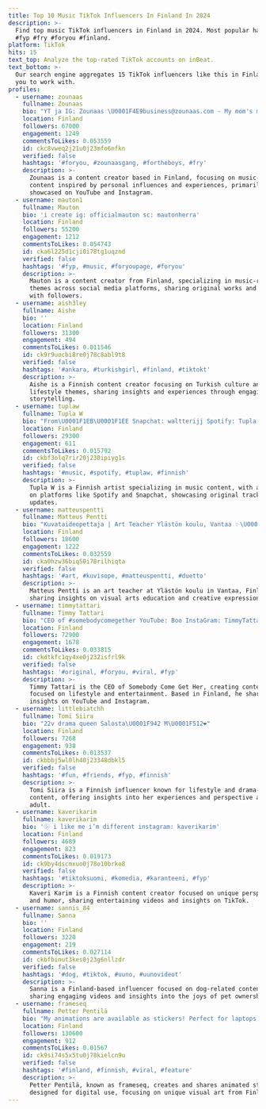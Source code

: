 ```yaml
---
title: Top 10 Music TikTok Influencers In Finland In 2024
description: >-
  Find top music TikTok influencers in Finland in 2024. Most popular hashtags:
  #fyp #fry #foryou #finland.
platform: TikTok
hits: 15
text_top: Analyze the top-rated TikTok accounts on inBeat.
text_bottom: >-
  Our search engine aggregates 15 TikTok influencers like this in Finland for
  you to work with.
profiles:
  - username: zounaas
    fullname: Zounaas
    bio: "YT ja IG: Zounaas \U0001F4E9business@zounaas.com - My mom's music"
    location: Finland
    followers: 67000
    engagement: 1249
    commentsToLikes: 0.053559
    id: ckc8vweq2j21u0j23mfo6nfkn
    verified: false
    hashtags: '#foryou, #zounaasgang, #fortheboys, #fry'
    description: >-
      Zounaas is a content creator based in Finland, focusing on music-related
      content inspired by personal influences and experiences, primarily
      showcased on YouTube and Instagram.
  - username: mauton1
    fullname: Mauton
    bio: 'i create ig: officialmauton sc: mautonherra'
    location: Finland
    followers: 55200
    engagement: 1212
    commentsToLikes: 0.054743
    id: cka6l225d1cji0i78tg1uqznd
    verified: false
    hashtags: '#fyp, #music, #foryoupage, #foryou'
    description: >-
      Mauton is a content creator from Finland, specializing in music-related
      themes across social media platforms, sharing original works and engaging
      with followers.
  - username: aish3ley
    fullname: Aishe
    bio: ''
    location: Finland
    followers: 31300
    engagement: 494
    commentsToLikes: 0.011546
    id: ck9r9uocbi8re0j78c8abl9t8
    verified: false
    hashtags: '#ankara, #turkishgirl, #finland, #tiktokt'
    description: >-
      Aishe is a Finnish content creator focusing on Turkish culture and
      lifestyle themes, sharing insights and experiences through engaging visual
      storytelling.
  - username: tuplaw
    fullname: Tupla W
    bio: "From\U0001F1EB\U0001F1EE Snapchat: waltterijj Spotify: Tupla W ”Haastavaa” nyt spotifys\U0001F608"
    location: Finland
    followers: 29300
    engagement: 611
    commentsToLikes: 0.015792
    id: ckbf3olq7rir20j230ipiyg1s
    verified: false
    hashtags: '#music, #spotify, #tuplaw, #finnish'
    description: >-
      Tupla W is a Finnish artist specializing in music content, with a presence
      on platforms like Spotify and Snapchat, showcasing original tracks and
      updates.
  - username: matteuspentti
    fullname: Matteus Pentti
    bio: "Kuvataideopettaja | Art Teacher Ylästön koulu, Vantaa ✨\U0001F468\U0001F3FB‍\U0001F3A8\U0001F3A8\U0001F3F3️‍\U0001F308"
    location: Finland
    followers: 18600
    engagement: 1222
    commentsToLikes: 0.032559
    id: cka0hzw36biq50i78rilhiqta
    verified: false
    hashtags: '#art, #kuvisope, #matteuspentti, #duetto'
    description: >-
      Matteus Pentti is an art teacher at Ylästön koulu in Vantaa, Finland,
      sharing insights on visual arts education and creative expression.
  - username: timmytattari
    fullname: Timmy Tattari
    bio: "CEO of #somebodycomegether YouTube: Boo InstaGram: TimmyTattari \U0001F437"
    location: Finland
    followers: 72900
    engagement: 1678
    commentsToLikes: 0.033815
    id: ckdtkfc1qy4xe0j232isfrl9k
    verified: false
    hashtags: '#original, #foryou, #viral, #fyp'
    description: >-
      Timmy Tattari is the CEO of Somebody Come Get Her, creating content
      focused on lifestyle and entertainment. Based in Finland, he shares
      insights on YouTube and Instagram.
  - username: littlebiatchh
    fullname: Tomi Siira
    bio: "22v drama queen Salosta\U0001F942 M\U0001F512❤️"
    location: Finland
    followers: 7268
    engagement: 938
    commentsToLikes: 0.013537
    id: ckbbbj5wl0lh40j23348dbkl5
    verified: false
    hashtags: '#fun, #friends, #fyp, #finnish'
    description: >-
      Tomi Siira is a Finnish influencer known for lifestyle and drama-themed
      content, offering insights into her experiences and perspective as a young
      adult.
  - username: kaverikarim
    fullname: kaverikarim
    bio: '㋛ i like me i’m different instagram: kaverikarim'
    location: Finland
    followers: 4689
    engagement: 823
    commentsToLikes: 0.019173
    id: ck9by4dscmxuo0j78o10brko8
    verified: false
    hashtags: '#tiktoksuomi, #komedia, #karanteeni, #fyp'
    description: >-
      Kaveri Karim is a Finnish content creator focused on unique perspectives
      and humor, sharing entertaining videos and insights on TikTok.
  - username: sannis_84
    fullname: Sanna
    bio: ''
    location: Finland
    followers: 3220
    engagement: 219
    commentsToLikes: 0.027114
    id: ckbfbinut3kes0j23g6nllzdr
    verified: false
    hashtags: '#dog, #tiktok, #uuno, #uunovideot'
    description: >-
      Sanna is a Finland-based influencer focused on dog-related content,
      sharing engaging videos and insights into the joys of pet ownership.
  - username: frameseq
    fullname: Petter Pentilä
    bio: "My animations are available as stickers! Perfect for laptops! \U0001F447"
    location: Finland
    followers: 130600
    engagement: 912
    commentsToLikes: 0.01567
    id: ck9si74s5x5tu0j78kielcn9u
    verified: false
    hashtags: '#finland, #finnish, #viral, #feature'
    description: >-
      Petter Pentilä, known as frameseq, creates and shares animated stickers
      designed for digital use, focusing on unique visual art from Finland.
---
```


